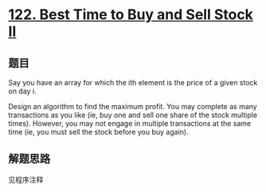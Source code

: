 # [122. Best Time to Buy and Sell Stock II](https://leetcode.com/problems/best-time-to-buy-and-sell-stock-ii/)

## 题目

Say you have an array for which the ith element is the price of a given stock on day i.

Design an algorithm to find the maximum profit. You may complete as many transactions as you like (ie, buy one and sell one share of the stock multiple times). However, you may not engage in multiple transactions at the same time (ie, you must sell the stock before you buy again).
      

## 解题思路


见程序注释
